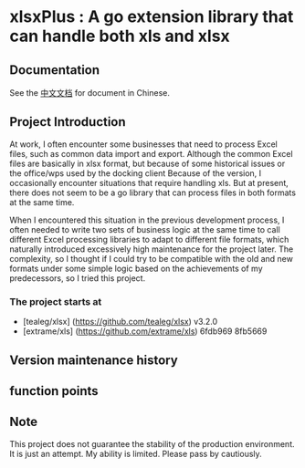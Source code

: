 # xlsxPlus : A go extension library that can handle both xls and xlsx

## Documentation

See the [中文文档](https://github.com/FWangZil/xlsxplus/blob/master/README_zh.md) for document in Chinese.

## Project Introduction

At work, I often encounter some businesses that need to process Excel files, such as common data import and export. Although the common Excel files are basically in xlsx format, but because of some historical issues or the office/wps used by the docking client Because of the version, I occasionally encounter situations that require handling xls. But at present, there does not seem to be a go library that can process files in both formats at the same time.

When I encountered this situation in the previous development process, I often needed to write two sets of business logic at the same time to call different Excel processing libraries to adapt to different file formats, which naturally introduced excessively high maintenance for the project later. The complexity, so I thought if I could try to be compatible with the old and new formats under some simple logic based on the achievements of my predecessors, so I tried this project.

### The project starts at

* [tealeg/xlsx] (https://github.com/tealeg/xlsx) v3.2.0
* [extrame/xls] (https://github.com/extrame/xls) 6fdb969 8fb5669

## Version maintenance history

## function points

## Note

This project does not guarantee the stability of the production environment. It is just an attempt. My ability is limited. Please pass by cautiously.
